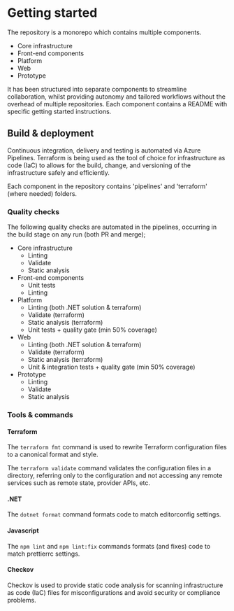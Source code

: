 # Getting started

The repository is a monorepo which contains multiple components. 

- Core infrastructure 
- Front-end components 
- Platform
- Web
- Prototype

It has been structured into separate components to streamline collaboration, whilst providing autonomy and tailored workflows without the overhead of multiple repositories. Each component contains a README with specific getting started instructions.

## Build & deployment 

Continuous integration, delivery and testing is automated via Azure Pipelines. Terraform is being used as the tool of choice for infrastructure as code (IaC) to allows for the build, change, and versioning of the infrastructure safely and efficiently.

Each component in the repository contains 'pipelines' and 'terraform' (where needed) folders.

### Quality checks

The following quality checks are automated in the pipelines, occurring in the build stage on any run (both PR and merge);

- Core infrastructure
  - Linting
  - Validate
  - Static analysis
- Front-end components
  - Unit tests
  - Linting
- Platform
  - Linting (both .NET solution & terraform)
  - Validate (terraform)
  - Static analysis (terraform)
  - Unit tests + quality gate (min 50% coverage)
- Web
  - Linting (both .NET solution & terraform)
  - Validate (terraform)
  - Static analysis (terraform)
  - Unit & integration tests + quality gate (min 50% coverage)
- Prototype
  - Linting
  - Validate
  - Static analysis

### Tools & commands

#### Terraform
The `terraform fmt` command is used to rewrite Terraform configuration files to a canonical format and style.

The `terraform validate` command validates the configuration files in a directory, referring only to the configuration and not accessing any remote services such as remote state, provider APIs, etc.

#### .NET
The `dotnet format` command formats code to match editorconfig settings.

#### Javascript
The `npm lint` and `npm lint:fix` commands formats (and fixes) code to match prettierrc settings. 

#### Checkov
Checkov is used to provide static code analysis for scanning infrastructure as code (IaC) files for misconfigurations and avoid security or compliance problems. 